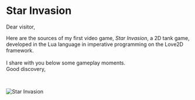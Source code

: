 # Star Invasion

Dear visitor,

Here are the sources of my first video game, *Star Invasion*, a 2D tank game, developed in the Lua language in imperative programming on the Love2D framework.  
<br/>
I share with you below some gameplay moments.
<br/>
Good discovery,

<br/>

![Star Invasion](https://img.itch.zone/aW1hZ2UvMTQxODY3MS84MjkyMjE2LmdpZg==/original/KtBh%2FX.gif)
